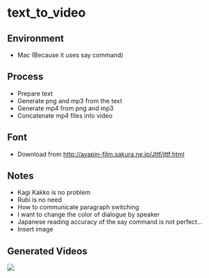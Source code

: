 # text_to_video

## Environment

* Mac (Because it uses say command)

## Process

* Prepare text
* Generate png and mp3 from the text
* Generate mp4 from png and mp3
* Concatenate mp4 files into video

## Font

* Download from http://ayapin-film.sakura.ne.jp/Jttf/jttf.html

## Notes

* Kagi Kakko is no problem
* Rubi is no need
* How to communicate paragraph switching
* I want to change the color of dialogue by speaker
* Japanese reading accuracy of the say command is not perfect...
* Insert image

## Generated Videos

[![](https://img.youtube.com/vi/LPPxQeoG2Zg/0.jpg)](https://www.youtube.com/watch?v=LPPxQeoG2Zg)
